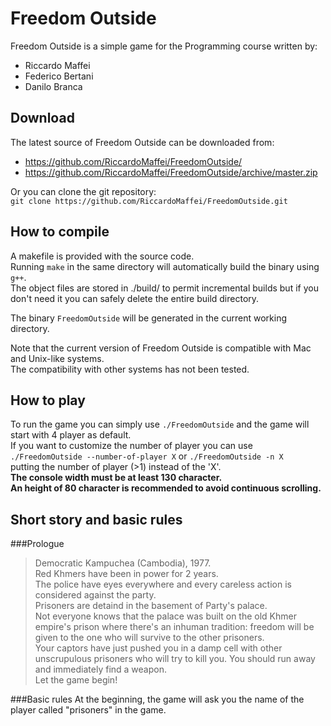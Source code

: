 Freedom Outside
===============
Freedom Outside is a simple game for the Programming course written by:  
* Riccardo Maffei
* Federico Bertani
* Danilo Branca


Download
---------
The latest source of Freedom Outside can be downloaded from:
* https://github.com/RiccardoMaffei/FreedomOutside/
* https://github.com/RiccardoMaffei/FreedomOutside/archive/master.zip

Or you can clone the git repository:  
`git clone https://github.com/RiccardoMaffei/FreedomOutside.git`

How to compile
---------------
A makefile is provided with the source code.  
Running `make` in the same directory will automatically build the binary using `g++`.  
The object files are stored in ./build/ to permit incremental builds but if you don't need it you can safely delete the entire build directory.

The binary `FreedomOutside` will be generated in the current working directory.

Note that the current version of Freedom Outside is compatible with Mac and Unix-like systems.  
The compatibility with other systems has not been tested.

How to play
------------
To run the game you can simply use `./FreedomOutside` and the game will start with 4 player as default.  
If you want to customize the number of player you can use  
`./FreedomOutside --number-of-player X` or `./FreedomOutside -n X`  
putting the number of player (>1) instead of the 'X'.  
**The console width must be at least 130 character.**  
**An height of 80 character is recommended to avoid continuous scrolling.**

Short story and basic rules
----------------------------
###Prologue
>Democratic Kampuchea (Cambodia), 1977.  
>Red Khmers have been in power for 2 years.  
>The police have eyes everywhere and every careless action is considered against the party.  
>Prisoners are detaind in the basement of Party's palace.  
>Not everyone knows that the palace was built on the old Khmer empire's prison where there's an inhuman tradition: freedom will be given to the one who will survive to the other prisoners.  
>Your captors have just pushed you in a damp cell with other unscrupulous prisoners who will try to kill you. You should run away and immediately find a weapon.  
>Let the game begin!

###Basic rules
At the beginning, the game will ask you the name of the player called "prisoners" in the game.
